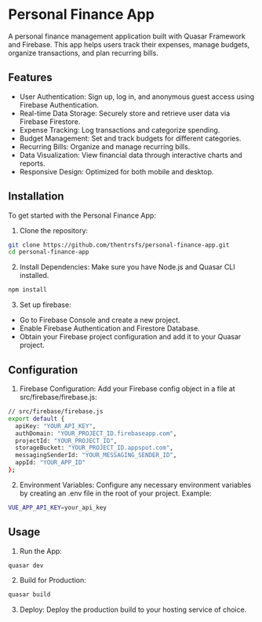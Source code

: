 # Personal Finance App

A personal finance management application built with Quasar Framework and Firebase. This app helps users track their expenses, manage budgets, organize transactions, and plan recurring bills.

## Features

- User Authentication: Sign up, log in, and anonymous guest access using Firebase Authentication.
- Real-time Data Storage: Securely store and retrieve user data via Firebase Firestore.
- Expense Tracking: Log transactions and categorize spending.
- Budget Management: Set and track budgets for different categories.
- Recurring Bills: Organize and manage recurring bills.
- Data Visualization: View financial data through interactive charts and reports.
- Responsive Design: Optimized for both mobile and desktop.

## Installation

To get started with the Personal Finance App:
 1. Clone the repository:

```sh
git clone https://github.com/thentrsfs/personal-finance-app.git
cd personal-finance-app
```

2. Install Dependencies: Make sure you have Node.js and Quasar CLI installed.

```sh 
npm install
```

3. Set up firebase:
   
- Go to Firebase Console and create a new project.
- Enable Firebase Authentication and Firestore Database.
- Obtain your Firebase project configuration and add it to your Quasar project.

## Configuration

1. Firebase Configuration: Add your Firebase config object in a file at src/firebase/firebase.js:

```sh
// src/firebase/firebase.js
export default {
  apiKey: "YOUR_API_KEY",
  authDomain: "YOUR_PROJECT_ID.firebaseapp.com",
  projectId: "YOUR_PROJECT_ID",
  storageBucket: "YOUR_PROJECT_ID.appspot.com",
  messagingSenderId: "YOUR_MESSAGING_SENDER_ID",
  appId: "YOUR_APP_ID"
};
```

2. Environment Variables: Configure any necessary environment variables by creating an .env file in the root of your project. Example:

```sh
VUE_APP_API_KEY=your_api_key
```

## Usage

1. Run the App:

```sh
quasar dev
```

2. Build for Production:

```sh
quasar build
```

3. Deploy: Deploy the production build to your hosting service of choice.
